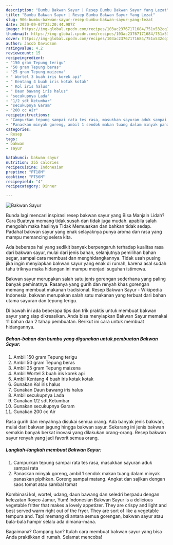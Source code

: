```yaml
---
description: "Bumbu Bakwan Sayur | Resep Bumbu Bakwan Sayur Yang Lezat"
title: "Bumbu Bakwan Sayur | Resep Bumbu Bakwan Sayur Yang Lezat"
slug: 906-bumbu-bakwan-sayur-resep-bumbu-bakwan-sayur-yang-lezat
date: 2020-09-07T23:20:44.987Z
image: https://img-global.cpcdn.com/recipes/103ac23767171684/751x532cq70/bakwan-sayur-foto-resep-utama.jpg
thumbnail: https://img-global.cpcdn.com/recipes/103ac23767171684/751x532cq70/bakwan-sayur-foto-resep-utama.jpg
cover: https://img-global.cpcdn.com/recipes/103ac23767171684/751x532cq70/bakwan-sayur-foto-resep-utama.jpg
author: Jacob Davidson
ratingvalue: 4.2
reviewcount: 15
recipeingredient:
- "150 gram Tepung terigu"
- "50 gram Tepung beras"
- "25 gram Tepung maizena"
- " Wortel 3 buah iris korek api"
- " Kentang 4 buah iris kotak kotak"
- " Kol iris halus"
- " Daun bawang iris halus"
- "secukupnya Lada"
- "1/2 sdt Ketumbar"
- "secukupnya Garam"
- "200 cc Air"
recipeinstructions:
- "Campurkan tepung sampai rata tes rasa, masukkan sayuran aduk sampai rata"
- "Panaskan minyak goreng, ambil 1 sendok makan tuang dalam minyak panaskan pipihkan. Goreng sampai matang. Angkat dan sajikan dengan saos tomat atau sambal tomat"
categories:
- Resep
tags:
- bakwan
- sayur

katakunci: bakwan sayur 
nutrition: 255 calories
recipecuisine: Indonesian
preptime: "PT18M"
cooktime: "PT56M"
recipeyield: "4"
recipecategory: Dinner

---
```



![Bakwan Sayur](https://img-global.cpcdn.com/recipes/103ac23767171684/751x532cq70/bakwan-sayur-foto-resep-utama.jpg)

Bunda lagi mencari inspirasi resep bakwan sayur yang Bisa Manjain Lidah? Cara Buatnya memang tidak susah dan tidak juga mudah. apabila salah mengolah maka hasilnya Tidak Memuaskan dan bahkan tidak sedap. Padahal bakwan sayur yang enak selayaknya punya aroma dan rasa yang mampu memancing selera kita.

Ada beberapa hal yang sedikit banyak berpengaruh terhadap kualitas rasa dari bakwan sayur, mulai dari jenis bahan, selanjutnya pemilihan bahan segar, sampai cara membuat dan menghidangkannya. Tidak usah pusing jika ingin menyiapkan bakwan sayur yang enak di rumah, karena asal sudah tahu triknya maka hidangan ini mampu menjadi suguhan istimewa.

Bakwan sayur merupakan salah satu jenis gorengan sederhana yang paling banyak peminatnya. Rasanya yang gurih dan renyah khas gorengan memang membuat makanan tradisional. Resep Bakwan Sayur - Wikipedia Indonesia, bakwan merupakan salah satu makanan yang terbuat dari bahan utama sayuran dan tepung terigu.


Di bawah ini ada beberapa tips dan trik praktis untuk membuat bakwan sayur yang siap dikreasikan. Anda bisa menyiapkan Bakwan Sayur memakai 11 bahan dan 2 tahap pembuatan. Berikut ini cara untuk membuat hidangannya.

<!--inarticleads1-->

##### Bahan-bahan dan bumbu yang digunakan untuk pembuatan Bakwan Sayur:

1. Ambil 150 gram Tepung terigu
1. Ambil 50 gram Tepung beras
1. Ambil 25 gram Tepung maizena
1. Ambil  Wortel 3 buah iris korek api
1. Ambil  Kentang 4 buah iris kotak kotak
1. Gunakan  Kol iris halus
1. Gunakan  Daun bawang iris halus
1. Ambil secukupnya Lada
1. Gunakan 1/2 sdt Ketumbar
1. Gunakan secukupnya Garam
1. Gunakan 200 cc Air


Rasa gurih dan renyahnya disukai semua orang. Ada banyak jenis bakwan, mulai dari bakwan jagung hingga bakwan sayur. Sekarang ini jenis bakwan semakin banyak berkat inovasi yang dilakukan orang-orang. Resep bakwan sayur renyah yang jadi favorit semua orang. 

<!--inarticleads2-->

##### Langkah-langkah membuat Bakwan Sayur:

1. Campurkan tepung sampai rata tes rasa, masukkan sayuran aduk sampai rata
1. Panaskan minyak goreng, ambil 1 sendok makan tuang dalam minyak panaskan pipihkan. Goreng sampai matang. Angkat dan sajikan dengan saos tomat atau sambal tomat


Kombinasi kol, wortel, udang, daun bawang dan seledri berpadu dengan kelezatan Royco Jamur, Yum! Indonesian Bakwan Sayur is a delicious vegetable fritter that makes a lovely appetizer. They are crispy and light and best served warm right out of the fryer. They are sort of like a vegetable tempura and. Tapi memang di antara semua gorengan, bakwan sayur atau bala-bala hampir selalu ada dimana-mana. 

Bagaimana? Gampang kan? Itulah cara membuat bakwan sayur yang bisa Anda praktikkan di rumah. Selamat mencoba!

